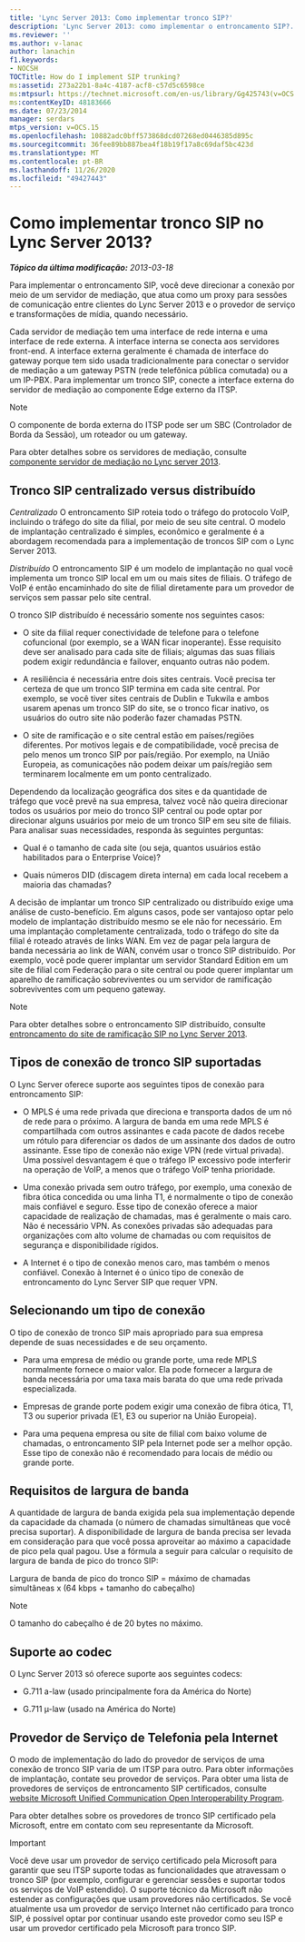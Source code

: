 ```yaml
---
title: 'Lync Server 2013: Como implementar tronco SIP?'
description: 'Lync Server 2013: como implementar o entroncamento SIP?.'
ms.reviewer: ''
ms.author: v-lanac
author: lanachin
f1.keywords:
- NOCSH
TOCTitle: How do I implement SIP trunking?
ms:assetid: 273a22b1-8a4c-4187-acf8-c57d5c6598ce
ms:mtpsurl: https://technet.microsoft.com/en-us/library/Gg425743(v=OCS.15)
ms:contentKeyID: 48183666
ms.date: 07/23/2014
manager: serdars
mtps_version: v=OCS.15
ms.openlocfilehash: 10882adc0bff573868dcd07268ed0446385d895c
ms.sourcegitcommit: 36fee89bb887bea4f18b19f17a8c69daf5bc423d
ms.translationtype: MT
ms.contentlocale: pt-BR
ms.lasthandoff: 11/26/2020
ms.locfileid: "49427443"
---
```

# <a name="how-do-i-implement-sip-trunking-in-lync-server-2013"></a>Como implementar tronco SIP no Lync Server 2013?

<div data-xmlns="http://www.w3.org/1999/xhtml">

<div class="topic" data-xmlns="http://www.w3.org/1999/xhtml" data-msxsl="urn:schemas-microsoft-com:xslt" data-cs="https://msdn.microsoft.com/">

<div data-asp="https://msdn2.microsoft.com/asp">



</div>

<div id="mainSection">

<div id="mainBody">

<span> </span>

_**Tópico da última modificação:** 2013-03-18_

Para implementar o entroncamento SIP, você deve direcionar a conexão por meio de um servidor de mediação, que atua como um proxy para sessões de comunicação entre clientes do Lync Server 2013 e o provedor de serviço e transformações de mídia, quando necessário.

Cada servidor de mediação tem uma interface de rede interna e uma interface de rede externa. A interface interna se conecta aos servidores front-end. A interface externa geralmente é chamada de interface do gateway porque tem sido usada tradicionalmente para conectar o servidor de mediação a um gateway PSTN (rede telefônica pública comutada) ou a um IP-PBX. Para implementar um tronco SIP, conecte a interface externa do servidor de mediação ao componente Edge externo da ITSP.

<div>


> [!NOTE]  
> O componente de borda externa do ITSP pode ser um SBC (Controlador de Borda da Sessão), um roteador ou um gateway.



</div>

Para obter detalhes sobre os servidores de mediação, consulte [componente servidor de mediação no Lync server 2013](lync-server-2013-mediation-server-component.md).

<div>

## <a name="centralized-vs-distributed-sip-trunking"></a>Tronco SIP centralizado versus distribuído

*Centralizado* O entroncamento SIP roteia todo o tráfego do protocolo VoIP, incluindo o tráfego do site da filial, por meio de seu site central. O modelo de implantação centralizado é simples, econômico e geralmente é a abordagem recomendada para a implementação de troncos SIP com o Lync Server 2013.

*Distribuído* O entroncamento SIP é um modelo de implantação no qual você implementa um tronco SIP local em um ou mais sites de filiais. O tráfego de VoIP é então encaminhado do site de filial diretamente para um provedor de serviços sem passar pelo site central.

O tronco SIP distribuído é necessário somente nos seguintes casos:

  - O site da filial requer conectividade de telefone para o telefone cofuncional (por exemplo, se a WAN ficar inoperante). Esse requisito deve ser analisado para cada site de filiais; algumas das suas filiais podem exigir redundância e failover, enquanto outras não podem.

  - A resiliência é necessária entre dois sites centrais. Você precisa ter certeza de que um tronco SIP termina em cada site central. Por exemplo, se você tiver sites centrais de Dublin e Tukwila e ambos usarem apenas um tronco SIP do site, se o tronco ficar inativo, os usuários do outro site não poderão fazer chamadas PSTN.

  - O site de ramificação e o site central estão em países/regiões diferentes. Por motivos legais e de compatibilidade, você precisa de pelo menos um tronco SIP por país/região. Por exemplo, na União Europeia, as comunicações não podem deixar um país/região sem terminarem localmente em um ponto centralizado.

Dependendo da localização geográfica dos sites e da quantidade de tráfego que você prevê na sua empresa, talvez você não queira direcionar todos os usuários por meio do tronco SIP central ou pode optar por direcionar alguns usuários por meio de um tronco SIP em seu site de filiais. Para analisar suas necessidades, responda às seguintes perguntas:

  - Qual é o tamanho de cada site (ou seja, quantos usuários estão habilitados para o Enterprise Voice)?

  - Quais números DID (discagem direta interna) em cada local recebem a maioria das chamadas?

A decisão de implantar um tronco SIP centralizado ou distribuído exige uma análise de custo-benefício. Em alguns casos, pode ser vantajoso optar pelo modelo de implantação distribuído mesmo se ele não for necessário. Em uma implantação completamente centralizada, todo o tráfego do site da filial é roteado através de links WAN. Em vez de pagar pela largura de banda necessária ao link de WAN, convém usar o tronco SIP distribuído. Por exemplo, você pode querer implantar um servidor Standard Edition em um site de filial com Federação para o site central ou pode querer implantar um aparelho de ramificação sobreviventes ou um servidor de ramificação sobreviventes com um pequeno gateway.

<div>


> [!NOTE]  
> Para obter detalhes sobre o entroncamento SIP distribuído, consulte <A href="lync-server-2013-branch-site-sip-trunking.md">entroncamento do site de ramificação SIP no Lync Server 2013</A>.



</div>

</div>

<div>

## <a name="supported-sip-trunking-connection-types"></a>Tipos de conexão de tronco SIP suportadas

O Lync Server oferece suporte aos seguintes tipos de conexão para entroncamento SIP:

  - O MPLS é uma rede privada que direciona e transporta dados de um nó de rede para o próximo. A largura de banda em uma rede MPLS é compartilhada com outros assinantes e cada pacote de dados recebe um rótulo para diferenciar os dados de um assinante dos dados de outro assinante. Esse tipo de conexão não exige VPN (rede virtual privada). Uma possível desvantagem é que o tráfego IP excessivo pode interferir na operação de VoIP, a menos que o tráfego VoIP tenha prioridade.

  - Uma conexão privada sem outro tráfego, por exemplo, uma conexão de fibra ótica concedida ou uma linha T1, é normalmente o tipo de conexão mais confiável e seguro. Esse tipo de conexão oferece a maior capacidade de realização de chamadas, mas é geralmente o mais caro. Não é necessário VPN. As conexões privadas são adequadas para organizações com alto volume de chamadas ou com requisitos de segurança e disponibilidade rígidos.

  - A Internet é o tipo de conexão menos caro, mas também o menos confiável. Conexão à Internet é o único tipo de conexão de entroncamento do Lync Server SIP que requer VPN.

<div>

## <a name="selecting-a-connection-type"></a>Selecionando um tipo de conexão

O tipo de conexão de tronco SIP mais apropriado para sua empresa depende de suas necessidades e de seu orçamento.

  - Para uma empresa de médio ou grande porte, uma rede MPLS normalmente fornece o maior valor. Ela pode fornecer a largura de banda necessária por uma taxa mais barata do que uma rede privada especializada.

  - Empresas de grande porte podem exigir uma conexão de fibra ótica, T1, T3 ou superior privada (E1, E3 ou superior na União Europeia).

  - Para uma pequena empresa ou site de filial com baixo volume de chamadas, o entroncamento SIP pela Internet pode ser a melhor opção. Esse tipo de conexão não é recomendado para locais de médio ou grande porte.

</div>

</div>

<div>

## <a name="bandwidth-requirements"></a>Requisitos de largura de banda

A quantidade de largura de banda exigida pela sua implementação depende da capacidade da chamada (o número de chamadas simultâneas que você precisa suportar). A disponibilidade de largura de banda precisa ser levada em consideração para que você possa aproveitar ao máximo a capacidade de pico pela qual pagou. Use a fórmula a seguir para calcular o requisito de largura de banda de pico do tronco SIP:

Largura de banda de pico do tronco SIP = máximo de chamadas simultâneas x (64 kbps + tamanho do cabeçalho)

<div>


> [!NOTE]  
> O tamanho do cabeçalho é de 20 bytes no máximo.



</div>

</div>

<div>

## <a name="codec-support"></a>Suporte ao codec

O Lync Server 2013 só oferece suporte aos seguintes codecs:

  - G.711 a-law (usado principalmente fora da América do Norte)

  - G.711 µ-law (usado na América do Norte)

</div>

<div>

## <a name="internet-telephony-service-provider"></a>Provedor de Serviço de Telefonia pela Internet

O modo de implementação do lado do provedor de serviços de uma conexão de tronco SIP varia de um ITSP para outro. Para obter informações de implantação, contate seu provedor de serviços. Para obter uma lista de provedores de serviços de entroncamento SIP certificados, consulte [website Microsoft Unified Communication Open Interoperability Program](https://go.microsoft.com/fwlink/?linkid=287029).

Para obter detalhes sobre os provedores de tronco SIP certificado pela Microsoft, entre em contato com seu representante da Microsoft.

<div>


> [!IMPORTANT]  
> Você deve usar um provedor de serviço certificado pela Microsoft para garantir que seu ITSP suporte todas as funcionalidades que atravessam o tronco SIP (por exemplo, configurar e gerenciar sessões e suportar todos os serviços de VoIP estendido). O suporte técnico da Microsoft não estender as configurações que usam provedores não certificados. Se você atualmente usa um provedor de serviço Internet não certificado para tronco SIP, é possível optar por continuar usando este provedor como seu ISP e usar um provedor certificado pela Microsoft para tronco SIP.



</div>

</div>

</div>

<span> </span>

</div>

</div>

</div>

